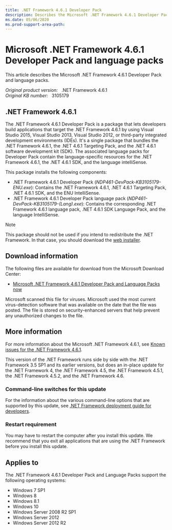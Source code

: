 ```yaml
---
title: .NET Framework 4.6.1 Developer Pack
description: Describes the Microsoft .NET Framework 4.6.1 Developer Pack and language packs
ms.date: 05/06/2020
ms.prod-support-area-path: 
---
```

# Microsoft .NET Framework 4.6.1 Developer Pack and language packs

This article describes the Microsoft .NET Framework 4.6.1 Developer Pack and language packs.

_Original product version:_ &nbsp; .NET Framework 4.6.1  
_Original KB number:_ &nbsp; 3105179

## .NET Framework 4.6.1

The .NET Framework 4.6.1 Developer Pack is a package that lets developers build applications that target the .NET Framework 4.6.1 by using Visual Studio 2015, Visual Studio 2013, Visual Studio 2012, or third-party integrated development environments (IDEs). It's a single package that bundles the .NET Framework 4.6.1, the .NET 4.6.1 Targeting Pack, and the .NET 4.6.1 software development kit (SDK). The associated language packs for Developer Pack contain the language-specific resources for the .NET Framework 4.6.1, the .NET 4.6.1 SDK, and the language intelliSense.

This package installs the following components:

- .NET Framework 4.6.1 Developer Pack (*NDP461-DevPack-KB3105179-ENU.exe*): Contains the .NET Framework 4.6.1, .NET 4.6.1 Targeting Pack, .NET 4.6.1 SDK, and the ENU IntelliSense.
- .NET Framework 4.6.1 Developer Pack language pack (*NDP461-DevPack-KB3105179-(Lang).exe*): Contains the corresponding .NET Framework 4.6.1 language pack, .NET 4.6.1 SDK Language Pack, and the language IntelliSense.

> [!NOTE]
> This package should not be used if you intend to redistribute the .NET Framework. In that case, you should download the [web installer](https://www.microsoft.com/download/details.aspx?id=49981).

## Download information

The following files are available for download from the Microsoft Download Center:

- [Microsoft .NET Framework 4.6.1 Developer Pack and Language Packs now](https://www.microsoft.com/download/details.aspx?id=49978)

Microsoft scanned this file for viruses. Microsoft used the most current virus-detection software that was available on the date that the file was posted. The file is stored on security-enhanced servers that help prevent any unauthorized changes to the file.

## More information

For more information about the Microsoft .NET Framework 4.6.1, see
[Known issues for the .NET Framework 4.6.1](https://support.microsoft.com/help/3102432).

This version of the .NET Framework runs side by side with the .NET Framework 3.5 SP1 and its earlier versions, but does an in-place update for the .NET Framework 4, the .NET Framework 4.5, the .NET Framework 4.5.1, the .NET Framework 4.5.2, and the .NET Framework 4.6.

### Command-line switches for this update

For the information about the various command-line options that are supported by this update, see [.NET Framework deployment guide for developers](/dotnet/framework/deployment/deployment-guide-for-developers).

### Restart requirement

You may have to restart the computer after you install this update. We recommend that you exit all applications that are using the .NET Framework before you install this update.

## Applies to

The .NET Framework 4.6.1 Developer Pack and Language Packs support the following operating systems:

- Windows 7 SP1
- Windows 8
- Windows 8.1
- Windows 10
- Windows Server 2008 R2 SP1
- Windows Server 2012
- Windows Server 2012 R2
